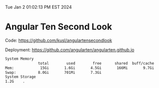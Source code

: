 Tue Jan  2 01:02:13 PM EST 2024

# Angular Ten Second Look

Code: https://github.com/kusl/angulartensecondlook

Deployment: https://github.com/angularten/angularten.github.io

```bash
System Memory
               total        used        free      shared  buff/cache   available
Mem:            15Gi       1.6Gi       4.5Gi       166Mi       9.7Gi        13Gi
Swap:          8.0Gi       701Mi       7.3Gi
System Storage
1.2G	.
